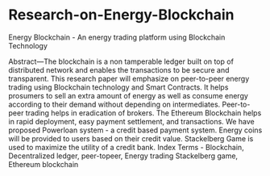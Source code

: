 # Research-on-Energy-Blockchain
Energy Blockchain - An energy trading platform using Blockchain Technology

Abstract—The blockchain is a non tamperable ledger built on
top of distributed network and enables the transactions to be
secure and transparent. This research paper will emphasize on
peer-to-peer energy trading using Blockchain technology and
Smart Contracts. It helps prosumers to sell an extra amount of
energy as well as consume energy according to their demand
without depending on intermediates. Peer-to-peer trading helps
in eradication of brokers. The Ethereum Blockchain helps in
rapid deployment, easy payment settlement, and transactions.
We have proposed Powerloan system - a credit based payment
system. Energy coins will be provided to users based on their
credit value. Stackelberg Game is used to maximize the utility
of a credit bank.
Index Terms - Blockchain, Decentralized ledger, peer-topeer,
Energy trading Stackelberg game, Ethereum blockchain

